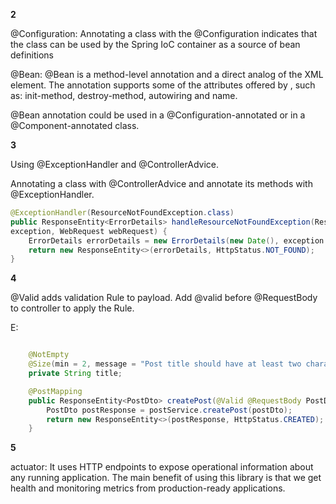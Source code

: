 **2**

@Configuration: Annotating a class with the @Configuration indicates that the class can be used by the Spring IoC container as a source of bean definitions

@Bean: @Bean is a method-level annotation and a direct analog of the XML <bean/> element. The annotation supports some of the attributes offered by <bean/>, such as: init-method, destroy-method, autowiring and name.

@Bean annotation could be used in a @Configuration-annotated or in a @Component-annotated class.

**3**

Using @ExceptionHandler and @ControllerAdvice. 

Annotating a class with @ControllerAdvice and annotate its methods with @ExceptionHandler. 

```Java
@ExceptionHandler(ResourceNotFoundException.class)
public ResponseEntity<ErrorDetails> handleResourceNotFoundException(ResourceNotFoundException
exception, WebRequest webRequest) {
	ErrorDetails errorDetails = new ErrorDetails(new Date(), exception.getMessage(), webRequest.getDescription(false));
	return new ResponseEntity<>(errorDetails, HttpStatus.NOT_FOUND);
}
```

**4**

@Valid adds validation Rule to payload. Add @valid before @RequestBody to controller to apply the Rule.

E:
```Java

    @NotEmpty
    @Size(min = 2, message = "Post title should have at least two characters")
    private String title;

    @PostMapping
    public ResponseEntity<PostDto> createPost(@Valid @RequestBody PostDto postDto) {
        PostDto postResponse = postService.createPost(postDto);
        return new ResponseEntity<>(postResponse, HttpStatus.CREATED);
    }
```

**5**

actuator: It uses HTTP endpoints to expose operational information about any running application. The main benefit of using this library is that we get health and monitoring metrics from production-ready applications.